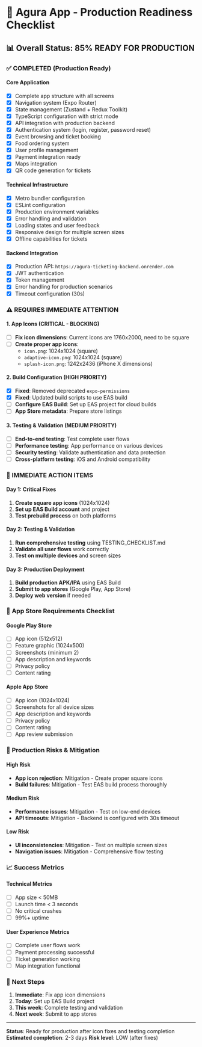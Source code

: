 # 🚀 Agura App - Production Readiness Checklist

## 📊 **Overall Status: 85% READY FOR PRODUCTION**

### ✅ **COMPLETED (Production Ready)**

#### Core Application
- [x] Complete app structure with all screens
- [x] Navigation system (Expo Router)
- [x] State management (Zustand + Redux Toolkit)
- [x] TypeScript configuration with strict mode
- [x] API integration with production backend
- [x] Authentication system (login, register, password reset)
- [x] Event browsing and ticket booking
- [x] Food ordering system
- [x] User profile management
- [x] Payment integration ready
- [x] Maps integration
- [x] QR code generation for tickets

#### Technical Infrastructure
- [x] Metro bundler configuration
- [x] ESLint configuration
- [x] Production environment variables
- [x] Error handling and validation
- [x] Loading states and user feedback
- [x] Responsive design for multiple screen sizes
- [x] Offline capabilities for tickets

#### Backend Integration
- [x] Production API: `https://agura-ticketing-backend.onrender.com`
- [x] JWT authentication
- [x] Token management
- [x] Error handling for production scenarios
- [x] Timeout configuration (30s)

### ⚠️ **REQUIRES IMMEDIATE ATTENTION**

#### 1. App Icons (CRITICAL - BLOCKING)
- [ ] **Fix icon dimensions**: Current icons are 1760x2000, need to be square
- [ ] **Create proper app icons**:
  - `icon.png`: 1024x1024 (square)
  - `adaptive-icon.png`: 1024x1024 (square)
  - `splash-icon.png`: 1242x2436 (iPhone X dimensions)

#### 2. Build Configuration (HIGH PRIORITY)
- [x] **Fixed**: Removed deprecated `expo-permissions`
- [x] **Fixed**: Updated build scripts to use EAS build
- [ ] **Configure EAS Build**: Set up EAS project for cloud builds
- [ ] **App Store metadata**: Prepare store listings

#### 3. Testing & Validation (MEDIUM PRIORITY)
- [ ] **End-to-end testing**: Test complete user flows
- [ ] **Performance testing**: App performance on various devices
- [ ] **Security testing**: Validate authentication and data protection
- [ ] **Cross-platform testing**: iOS and Android compatibility

### 🔧 **IMMEDIATE ACTION ITEMS**

#### Day 1: Critical Fixes
1. **Create square app icons** (1024x1024)
2. **Set up EAS Build account** and project
3. **Test prebuild process** on both platforms

#### Day 2: Testing & Validation
1. **Run comprehensive testing** using TESTING_CHECKLIST.md
2. **Validate all user flows** work correctly
3. **Test on multiple devices** and screen sizes

#### Day 3: Production Deployment
1. **Build production APK/IPA** using EAS Build
2. **Submit to app stores** (Google Play, App Store)
3. **Deploy web version** if needed

### 📱 **App Store Requirements Checklist**

#### Google Play Store
- [ ] App icon (512x512)
- [ ] Feature graphic (1024x500)
- [ ] Screenshots (minimum 2)
- [ ] App description and keywords
- [ ] Privacy policy
- [ ] Content rating

#### Apple App Store
- [ ] App icon (1024x1024)
- [ ] Screenshots for all device sizes
- [ ] App description and keywords
- [ ] Privacy policy
- [ ] Content rating
- [ ] App review submission

### 🚨 **Production Risks & Mitigation**

#### High Risk
- **App icon rejection**: Mitigation - Create proper square icons
- **Build failures**: Mitigation - Test EAS build process thoroughly

#### Medium Risk
- **Performance issues**: Mitigation - Test on low-end devices
- **API timeouts**: Mitigation - Backend is configured with 30s timeout

#### Low Risk
- **UI inconsistencies**: Mitigation - Test on multiple screen sizes
- **Navigation issues**: Mitigation - Comprehensive flow testing

### 📈 **Success Metrics**

#### Technical Metrics
- [ ] App size < 50MB
- [ ] Launch time < 3 seconds
- [ ] No critical crashes
- [ ] 99%+ uptime

#### User Experience Metrics
- [ ] Complete user flows work
- [ ] Payment processing successful
- [ ] Ticket generation working
- [ ] Map integration functional

### 🎯 **Next Steps**

1. **Immediate**: Fix app icon dimensions
2. **Today**: Set up EAS Build project
3. **This week**: Complete testing and validation
4. **Next week**: Submit to app stores

---

**Status**: Ready for production after icon fixes and testing completion
**Estimated completion**: 2-3 days
**Risk level**: LOW (after fixes)
